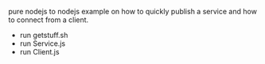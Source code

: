 pure nodejs to nodejs example on how to quickly publish a service and how to connect from a client.

* run getstuff.sh
* run Service.js
* run Client.js